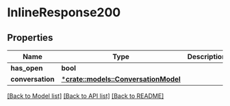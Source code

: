# InlineResponse200

## Properties

Name | Type | Description | Notes
------------ | ------------- | ------------- | -------------
**has_open** | **bool** |  | 
**conversation** | [***crate::models::ConversationModel**](ConversationModel.md) |  | [optional] 

[[Back to Model list]](../README.md#documentation-for-models) [[Back to API list]](../README.md#documentation-for-api-endpoints) [[Back to README]](../README.md)


